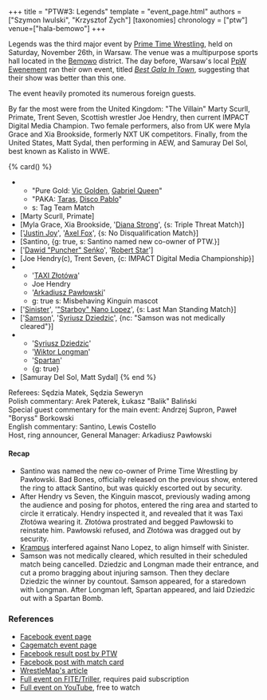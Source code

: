 +++
title = "PTW#3: Legends"
template = "event_page.html"
authors = ["Szymon Iwulski", "Krzysztof Zych"]
[taxonomies]
chronology = ["ptw"]
venue=["hala-bemowo"]
+++

Legends was the third major event by [Prime Time Wrestling](@/o/ptw.md), held on Saturday, November 26th, in Warsaw. The venue was a multipurpose sports hall located in the [Bemowo](@/v/hala-bemowo.md) district. The day before, Warsaw's local [PpW Ewenement](@/o/ppw.md) ran their own event, titled [_Best Gala In Town_](@/e/ppw/2022-11-25-ppw-najlepsza-gala-w-miescie.md), suggesting that their show was better than this one.

The event heavily promoted its numerous foreign guests.

By far the most were from the United Kingdom: "The Villain" Marty Scurll, Primate, Trent Seven, Scottish wrestler Joe Hendry, then current IMPACT Digital Media Champion. Two female performers, also from UK were Myla Grace and Xia Brookside, formerly NXT UK competitors. Finally, from the United States, Matt Sydal, then performing in AEW, and Samuray Del Sol, best known as Kalisto in WWE.


{% card() %}
- - "Pure Gold: [Vic Golden](@/w/vic-golden.md), [Gabriel Queen](@/w/gabriel-queen.md)"
  - "PAKA: [Taras](@/w/taras.md), [Disco Pablo](@/w/disco-pablo.md)"
  - s: Tag Team Match
- [Marty Scurll, Primate]
- [Myla Grace, Xia Brookside, '[Diana Strong](@/w/diana-strong.md)', {s: Triple Threat
      Match}]
- ['[Justin Joy](@/w/justin-joy.md)', '[Axel Fox](@/w/axel-fox.md)', {s: No Disqualification
      Match}]
- [Santino, {g: true, s: Santino named new co-owner of PTW.}]
- ['[Dawid "Puncher" Seńko](@/w/puncher.md)', '[Robert Star](@/w/robert-star.md)']
- [Joe Hendry(c), Trent Seven, {c: IMPACT Digital Media Championship}]
- - '[TAXI Złotówa](@/w/taxi-zlotowa.md)'
  - Joe Hendry
  - '[Arkadiusz Pawłowski](@/w/pan-pawlowski.md)'
  - g: true
    s: Misbehaving Kinguin mascot
- ['[Sinister](@/w/sinister.md)', '["Starboy" Nano Lopez](@/w/nano-lopez.md)', {s: Last
      Man Standing Match}]
- ['[Samson](@/w/samson.md)', '[Syriusz Dziedzic](@/w/dziedzic.md)', {nc: "Samson
      was not medically cleared"}]
- - '[Syriusz Dziedzic](@/w/dziedzic.md)'
  - '[Wiktor Longman](@/w/wiktor-longman.md)'
  - '[Spartan](@/w/spartan.md)'
  - {g: true}
- [Samuray Del Sol, Matt Sydal]
{% end %}

Referees: Sędzia Matek, Sędzia Seweryn \
Polish commentary: Arek Paterek, Łukasz "Balik" Baliński \
Special guest commentary for the main event: Andrzej Supron, Paweł "Boryss" Borkowski \
English commentary: Santino, Lewis Costello \
Host, ring announcer, General Manager: Arkadiusz Pawłowski

#### Recap

* Santino was named the new co-owner of Prime Time Wrestling by Pawłowski. Bad Bones, officially released on the previous show, entered the ring to attack Santino, but was quickly escorted out by security.
* After Hendry vs Seven, the Kinguin mascot, previously wading among the audience and posing for photos, entered the ring area and started to circle it erraticaly. Hendry inspected it, and revealed that it was Taxi Złotówa wearing it. Złotówa prostrated and begged Pawłowski to reinstate him. Pawłowski refused, and Złotówa was dragged out by security.
* [Krampus](@/w/krampus.md) interfered against Nano Lopez, to align himself with Sinister.
* Samson was not medically cleared, which resulted in their scheduled match being cancelled. Dziedzic and Longman made their entrance, and cut a promo bragging about injuring samson. Then they declare Dziedzic the winner by countout. Samson appeared, for a staredown with Longman. After Longman left, Spartan appeared, and laid Dziedzic out with a Spartan Bomb.

### References

* [Facebook event page](https://www.facebook.com/events/642316950792598)
* [Cagematch event page](https://www.cagematch.net/?id=1&nr=354592)
* [Facebook result post by PTW](https://www.facebook.com/PrimeTimeWrestlingPL/posts/pfbid0PERt7WVmHntfpDneYCHknL765cN2Ny8nFVam6gcHFAfKpppNze9Xd6fkRfJ4qmpql)
* [Facebook post with match card](https://www.facebook.com/PrimeTimeWrestlingPL/posts/pfbid02u3Yzb8KGjS9vzS1Wt1c19dfL5CfyLYv1i2yXnG7QV4c56VAkfZpFBmNUiSfQkHR9l)
* [WrestleMap's article](https://www.wrestlemap.com/news/z73mfr7l8vchshfbsv4z45gwqteqlq)
* [Full event on FITE/Triller](https://www.trillertv.com/watch/kinguin-ptw-underground-12/2pceo/), requires paid subscription
* [Full event on YouTube](https://www.youtube.com/watch?v=wuatGAUUfPI&t=2682s), free to watch
